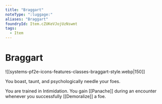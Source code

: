 ```yaml
---
title: "Braggart"
noteType: ":luggage:"
aliases: "Braggart"
foundryId: Item.cZUKeVJojUzNswmt
tags:
  - Item
---
```


# Braggart
![[systems-pf2e-icons-features-classes-braggart-style.webp|150]]

You boast, taunt, and psychologically needle your foes.

You are trained in Intimidation. You gain [[Panache]] during an encounter whenever you successfully [[Demoralize]] a foe.
